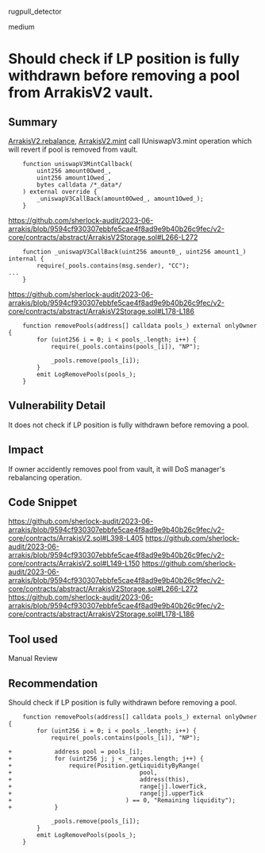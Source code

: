 rugpull_detector

medium

# Should check if LP position is fully withdrawn before removing a pool from ArrakisV2 vault.

## Summary
[ArrakisV2.rebalance](https://github.com/sherlock-audit/2023-06-arrakis/blob/9594cf930307ebbfe5cae4f8ad9e9b40b26c9fec/v2-core/contracts/ArrakisV2.sol#L398C1-L405C1), [ArrakisV2.mint](https://github.com/sherlock-audit/2023-06-arrakis/blob/9594cf930307ebbfe5cae4f8ad9e9b40b26c9fec/v2-core/contracts/ArrakisV2.sol#L149C1-L150C1) call IUniswapV3.mint operation which will revert if pool is removed from vault.

```solidity
    function uniswapV3MintCallback(
        uint256 amount0Owed_,
        uint256 amount1Owed_,
        bytes calldata /*_data*/
    ) external override {
        _uniswapV3CallBack(amount0Owed_, amount1Owed_);
    }
```
https://github.com/sherlock-audit/2023-06-arrakis/blob/9594cf930307ebbfe5cae4f8ad9e9b40b26c9fec/v2-core/contracts/abstract/ArrakisV2Storage.sol#L266-L272
```solidity
    function _uniswapV3CallBack(uint256 amount0_, uint256 amount1_) internal {
        require(_pools.contains(msg.sender), "CC");
...
    }
```

https://github.com/sherlock-audit/2023-06-arrakis/blob/9594cf930307ebbfe5cae4f8ad9e9b40b26c9fec/v2-core/contracts/abstract/ArrakisV2Storage.sol#L178-L186

```solidity
    function removePools(address[] calldata pools_) external onlyOwner {
        for (uint256 i = 0; i < pools_.length; i++) {
            require(_pools.contains(pools_[i]), "NP");

            _pools.remove(pools_[i]);
        }
        emit LogRemovePools(pools_);
    }
```

## Vulnerability Detail
It does not check if LP position is fully withdrawn before removing a pool.

## Impact
If owner accidently removes pool from vault, it will DoS manager's rebalancing operation.

## Code Snippet
https://github.com/sherlock-audit/2023-06-arrakis/blob/9594cf930307ebbfe5cae4f8ad9e9b40b26c9fec/v2-core/contracts/ArrakisV2.sol#L398-L405
https://github.com/sherlock-audit/2023-06-arrakis/blob/9594cf930307ebbfe5cae4f8ad9e9b40b26c9fec/v2-core/contracts/ArrakisV2.sol#L149-L150
https://github.com/sherlock-audit/2023-06-arrakis/blob/9594cf930307ebbfe5cae4f8ad9e9b40b26c9fec/v2-core/contracts/abstract/ArrakisV2Storage.sol#L266-L272
https://github.com/sherlock-audit/2023-06-arrakis/blob/9594cf930307ebbfe5cae4f8ad9e9b40b26c9fec/v2-core/contracts/abstract/ArrakisV2Storage.sol#L178-L186

## Tool used
Manual Review

## Recommendation
Should check if LP position is fully withdrawn before removing a pool.

```solidity
    function removePools(address[] calldata pools_) external onlyOwner {
        for (uint256 i = 0; i < pools_.length; i++) {
            require(_pools.contains(pools_[i]), "NP");

+            address pool = pools_[i];
+            for (uint256 j; j < _ranges.length; j++) {
+                require(Position.getLiquidityByRange(
+                                    pool,
+                                    address(this),
+                                    range[j].lowerTick,
+                                    range[j].upperTick
+                                ) == 0, "Remaining liquidity");
+            }

            _pools.remove(pools_[i]);
        }
        emit LogRemovePools(pools_);
    }
```